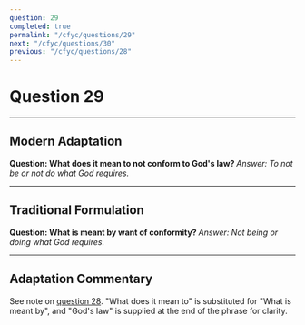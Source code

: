 ```yaml
---
question: 29
completed: true
permalink: "/cfyc/questions/29"
next: "/cfyc/questions/30"
previous: "/cfyc/questions/28"
---
```

# Question 29
---
## Modern Adaptation
<strong>
    Question: What does it mean to not conform to God's law?
</strong>

<em>
    Answer: To not be or not do what God requires.
</em>

---
## Traditional Formulation
<strong>
    Question: What is meant by want of conformity?
</strong>

<em>
    Answer: Not being or doing what God requires.
</em>

---
## Adaptation Commentary
See note on [question 28](/cfyc/questions/28). "What does it mean to" is substituted for "What is meant by", and "God's law" is supplied at the end of the phrase for clarity.
